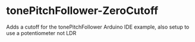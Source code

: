 # tonePitchFollower-ZeroCutoff
Adds a cutoff for the tonePitchFollower Arduino IDE example, also setup to use a potentiometer not LDR
